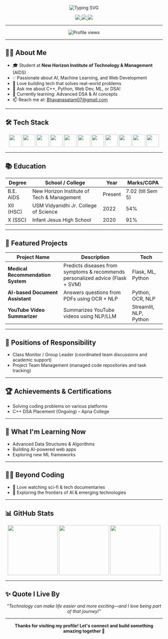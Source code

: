<!-- Bhavana Satam | Inspired by piyushdotdev -->

<p align="center">
  <img src="https://readme-typing-svg.demolab.com?font=Fira+Code&duration=3000&pause=1000&color=E96443&center=true&vCenter=true&width=440&lines=Hi%2C+I'm+Bhavana+Satam!;AI+%7C+Web+Dev+Enthusiast;Passionate+about+Coding+and+Learning" alt="Typing SVG" />
</p>

<p align="center">
  <a href="https://github.com/Bhavanasatam07" target="_blank">
    <img src="https://img.shields.io/badge/GitHub-Bhavanasatam07-181717?style=for-the-badge&logo=github" />
  </a>
  <a href="https://www.linkedin.com/in/bhavana-satam-a76547236" target="_blank">
    <img src="https://img.shields.io/badge/LinkedIn-Bhavana%20Satam-0077B5?style=for-the-badge&logo=linkedin" />
  </a>
  <a href="mailto:Bhavanasatam07@gmail.com" target="_blank">
    <img src="https://img.shields.io/badge/Email-Bhavanasatam07@gmail.com-D14836?style=for-the-badge&logo=gmail&logoColor=white" />
  </a>
</p>

---

<p align="center">
  <img src="https://komarev.com/ghpvc/?username=Bhavanasatam07&label=Profile%20views&color=E96443&style=flat" alt="Profile views" />
</p>

---

## 👩‍💻 About Me

- 🎓 Student at **New Horizon Institute of Technology & Management** (AIDS)
- 💡 Passionate about AI, Machine Learning, and Web Development
- 🚀 Love building tech that solves real-world problems
- 💬 Ask me about C++, Python, Web Dev, ML, or DSA!
- 🌱 Currently learning: Advanced DSA & AI concepts
- 📫 Reach me at: Bhavanasatam07@gmail.com

---

## 🛠️ Tech Stack

<p align="center">
  <img src="https://cdn.jsdelivr.net/gh/devicons/devicon/icons/c/c-original.svg" width="40" height="40"/>
  <img src="https://cdn.jsdelivr.net/gh/devicons/devicon/icons/cplusplus/cplusplus-original.svg" width="40" height="40"/>
  <img src="https://cdn.jsdelivr.net/gh/devicons/devicon/icons/python/python-original.svg" width="40" height="40"/>
  <img src="https://cdn.jsdelivr.net/gh/devicons/devicon/icons/html5/html5-original.svg" width="40" height="40"/>
  <img src="https://cdn.jsdelivr.net/gh/devicons/devicon/icons/css3/css3-original.svg" width="40" height="40"/>
  <img src="https://cdn.jsdelivr.net/gh/devicons/devicon/icons/javascript/javascript-original.svg" width="40" height="40"/>
  <img src="https://cdn.jsdelivr.net/gh/devicons/devicon/icons/flask/flask-original.svg" width="40" height="40"/>
  <img src="https://cdn.jsdelivr.net/gh/devicons/devicon/icons/git/git-original.svg" width="40" height="40"/>
  <img src="https://cdn.jsdelivr.net/gh/devicons/devicon/icons/vscode/vscode-original.svg" width="40" height="40"/>
  <img src="https://cdn.jsdelivr.net/gh/devicons/devicon/icons/pandas/pandas-original.svg" width="40" height="40"/>
  <img src="https://cdn.jsdelivr.net/gh/devicons/devicon/icons/numpy/numpy-original.svg" width="40" height="40"/>
</p>

---

## 📚 Education

| Degree            | School / College                                    | Year      | Marks/CGPA  |
|-------------------|-----------------------------------------------------|-----------|-------------|
| B.E. AIDS         | New Horizon Institute of Tech & Management          | Present   | 7.02 (till Sem 5) |
| XII (HSC)         | USM Vidyanidhi Jr. College of Science               | 2022      | 54%         |
| X (SSC)           | Infant Jesus High School                            | 2020      | 91%         |

---

## 🚀 Featured Projects

| Project Name | Description | Tech |
|--------------|-------------|------|
| **Medical Recommendation System** | Predicts diseases from symptoms & recommends personalized advice (Flask + SVM) | Flask, ML, Python |
| **AI-based Document Assistant** | Answers questions from PDFs using OCR + NLP | Python, OCR, NLP |
| **YouTube Video Summarizer** | Summarizes YouTube videos using NLP/LLM | Streamlit, NLP, Python |

---

## 🏅 Positions of Responsibility

- Class Monitor / Group Leader (coordinated team discussions and academic support)
- Project Team Management (managed code repositories and task tracking)

---

## 🏆 Achievements & Certifications

- Solving coding problems on various platforms
- C++ DSA Placement (Ongoing) – Apna College

---

## 🌱 What I'm Learning Now

- Advanced Data Structures & Algorithms
- Building AI-powered web apps
- Exploring new ML frameworks

---

## 🧑‍🎤 Beyond Coding

- 👾 Love watching sci-fi & tech documentaries
- 🤖 Exploring the frontiers of AI & emerging technologies

---

## 📊 GitHub Stats

<p align="center">
  <img src="https://github-readme-stats.vercel.app/api?username=Bhavanasatam07&show_icons=true&theme=radical" height="160"/>
  <img src="https://github-readme-stats.vercel.app/api/top-langs/?username=Bhavanasatam07&layout=compact&theme=radical" height="160"/>
  <img src="https://github-readme-streak-stats.herokuapp.com/?user=Bhavanasatam07&theme=radical" height="160"/>
</p>

---

## ✨ Quote I Live By

<p align="center"><i>
"Technology can make life easier and more exciting—and I love being part of that journey!"
</i></p>

---

<p align="center">
  <b>Thanks for visiting my profile! Let's connect and build something amazing together 🌟</b>
</p>
